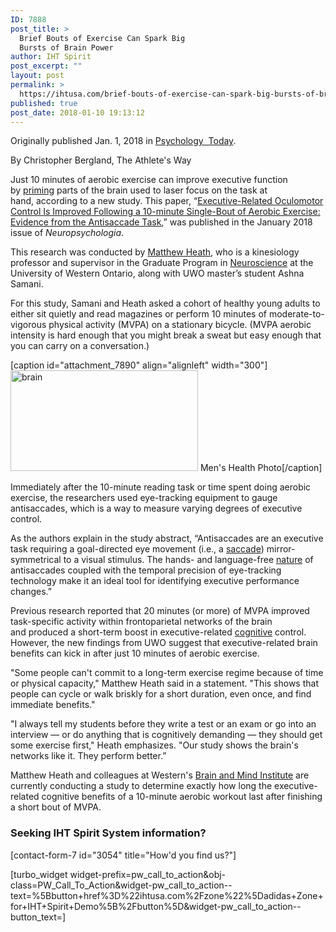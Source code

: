 ```yaml
---
ID: 7888
post_title: >
  Brief Bouts of Exercise Can Spark Big
  Bursts of Brain Power
author: IHT Spirit
post_excerpt: ""
layout: post
permalink: >
  https://ihtusa.com/brief-bouts-of-exercise-can-spark-big-bursts-of-brain-power/
published: true
post_date: 2018-01-10 19:13:12
---
```

Originally published Jan. 1, 2018 in <a href="https://www.psychologytoday.com/blog/the-athletes-way/201801/brief-bouts-exercise-can-spark-big-bursts-brain-power?utm_content=bufferef75f&amp;utm_medium=social&amp;utm_source=twitter.com&amp;utm_campaign=buffer">Psychology  Today</a>.

By Christopher Bergland, The Athlete's Way

Just 10 minutes of aerobic exercise can improve executive function by <a class="inline-links topic-link" title="Psychology Today looks at priming" href="https://www.psychologytoday.com/basics/priming">priming</a> parts of the brain used to laser focus on the task at hand, according to a new study. This paper, “<a class="ext" href="http://linkinghub.elsevier.com/retrieve/pii/S0028393217304591" target="_blank" rel="noopener">Executive-Related Oculomotor Control Is Improved Following a 10-minute Single-Bout of Aerobic Exercise: Evidence from the Antisaccade Task</a>,” was published in the January 2018 issue of <em>Neuropsychologia</em>.

This research was conducted by <a class="ext" href="http://www.uwo.ca/fhs/kin/people/faculty/heath_m.html" target="_blank" rel="noopener">Matthew Heath</a>, who is a kinesiology professor and supervisor in the Graduate Program in <a class="inline-links topic-link" title="Psychology Today looks at Neuroscience" href="https://www.psychologytoday.com/basics/neuroscience">Neuroscience</a> at the University of Western Ontario, along with UWO master’s student Ashna Samani.

For this study, Samani and Heath asked a cohort of healthy young adults to either sit quietly and read magazines or perform 10 minutes of moderate-to-vigorous physical activity (MVPA) on a stationary bicycle. (MVPA aerobic intensity is hard enough that you might break a sweat but easy enough that you can carry on a conversation.)

<!--more-->

[caption id="attachment_7890" align="alignleft" width="300"]<a href="https://ihtusa.com/wp-content/uploads/2018/01/1280-side-plank-dumbbells.jpg"><img class="wp-image-7890 size-medium" src="https://ihtusa.com/wp-content/uploads/2018/01/1280-side-plank-dumbbells-300x161.jpg" alt="brain" width="300" height="161" /></a> Men's Health Photo[/caption]

Immediately after the 10-minute reading task or time spent doing aerobic exercise, the researchers used eye-tracking equipment to gauge antisaccades, which is a way to measure varying degrees of executive control.

As the authors explain in the study abstract, “Antisaccades are an executive task requiring a goal-directed eye movement (i.e., a <a class="ext" href="https://www.google.com/search?q=saccades+bergland+psychology+today&amp;rlz=1CASMAI_enUS730US732&amp;oq=saccades+bergland+psychology+today&amp;aqs=chrome..69i57.6843j1j9&amp;sourceid=chrome&amp;ie=UTF-8" target="_blank" rel="noopener">saccade</a>) mirror-symmetrical to a visual stimulus. The hands- and language-free <a class="inline-links topic-link" title="Psychology Today looks at nature" href="https://www.psychologytoday.com/basics/environment">nature</a> of antisaccades coupled with the temporal precision of eye-tracking technology make it an ideal tool for identifying executive performance changes.”

Previous research reported that 20 minutes (or more) of MVPA improved task-specific activity within frontoparietal networks of the brain and produced a short-term boost in executive-related <a class="inline-links topic-link" title="Psychology Today looks at cognitive" href="https://www.psychologytoday.com/basics/cognition">cognitive</a> control. However, the new findings from UWO suggest that executive-related brain benefits can kick in after just 10 minutes of aerobic exercise.

"Some people can't commit to a long-term exercise regime because of time or physical capacity," Matthew Heath said in a statement. "This shows that people can cycle or walk briskly for a short duration, even once, and find immediate benefits."

"I always tell my students before they write a test or an exam or go into an interview — or do anything that is cognitively demanding — they should get some exercise first," Heath emphasizes. "Our study shows the brain's networks like it. They perform better.”

Matthew Heath and colleagues at Western's <a class="ext" href="http://www.uwo.ca/bmi/" target="_blank" rel="noopener">Brain and Mind Institute</a> are currently conducting a study to determine exactly how long the executive-related cognitive benefits of a 10-minute aerobic workout last after finishing a short bout of MVPA.
<h3 class="article-newsletter-signup">Seeking IHT Spirit System information?</h3>
<p class="article-newsletter-signup">[contact-form-7 id="3054" title="How'd you find us?"]</p>
[turbo_widget widget-prefix=pw_call_to_action&obj-class=PW_Call_To_Action&widget-pw_call_to_action--text=%5Bbutton+href%3D%22ihtusa.com%2Fzone%22%5Dadidas+Zone+for+IHT+Spirit+Demo%5B%2Fbutton%5D&widget-pw_call_to_action--button_text=]